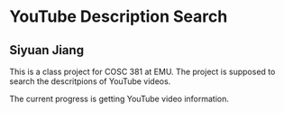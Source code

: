 # YouTube Description Search
## Siyuan Jiang

This is a class project for COSC 381 at EMU. The project is supposed to search the descritpions of YouTube videos.

The current progress is getting YouTube video information.
